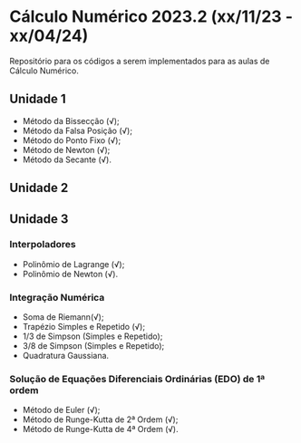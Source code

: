 # Cálculo Numérico 2023.2 (xx/11/23 - xx/04/24)
Repositório para os códigos a serem implementados para as aulas de Cálculo Numérico.

## Unidade 1
- Método da Bissecção (√);
- Método da Falsa Posição (√);
- Método do Ponto Fixo (√);
- Método de Newton (√);
- Método da Secante (√).

## Unidade 2

## Unidade 3
### Interpoladores
- Polinômio de Lagrange (√); 
- Polinômio de Newton (√).

### Integração Numérica
- Soma de Riemann(√);
- Trapézio Simples e Repetido (√);
- 1/3 de Simpson (Simples e Repetido);
- 3/8 de Simpson (Simples e Repetido);
- Quadratura Gaussiana.

### Solução de Equações Diferenciais Ordinárias (EDO) de 1ª ordem
- Método de Euler (√);
- Método de Runge-Kutta de 2ª Ordem (√);
- Método de Runge-Kutta de 4ª Ordem (√).
